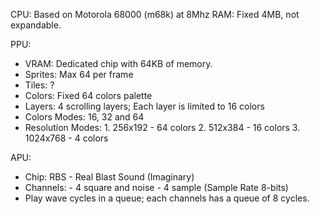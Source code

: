 CPU: Based on Motorola 68000 (m68k) at 8Mhz
RAM: Fixed 4MB, not expandable.

PPU:

- VRAM: Dedicated chip with 64KB of memory.
- Sprites: Max 64 per frame
- Tiles: ?
- Colors: Fixed 64 colors palette
- Layers: 4 scrolling layers; Each layer is limited to 16 colors
- Colors Modes: 16, 32 and 64
- Resolution Modes: 1. 256x192 - 64 colors 2. 512x384 - 16 colors 3. 1024x768 - 4 colors

APU:

- Chip: RBS - Real Blast Sound (Imaginary)
- Channels: - 4 square and noise - 4 sample (Sample Rate 8-bits)
- Play wave cycles in a queue; each channels has a queue of 8 cycles.

